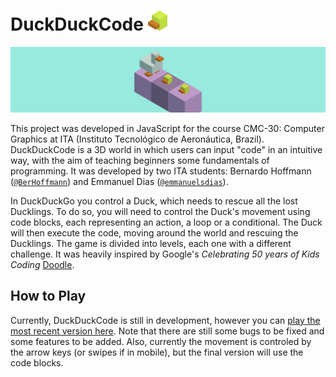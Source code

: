 # DuckDuckCode <img src="assets/images/duckDuckCodeIcon.svg" alt="Icon" height="32"/>

![DuckDuckCode screenshot](./previews/duck-duck-code_preview.png)

This project was developed in JavaScript for the course CMC-30: Computer Graphics at ITA (Instituto Tecnológico de Aeronáutica, Brazil). DuckDuckCode is a 3D world in which users can input "code" in an intuitive way, with the aim of teaching beginners some fundamentals of programming. It was developed by two ITA students: Bernardo Hoffmann ([`@BerHoffmann`](https://github.com/BerHoffmann)) and Emmanuel Dias ([`@emmanuelsdias`](https://github.com/emmanuelsdias)).

In DuckDuckGo you control a Duck, which needs to rescue all the lost Ducklings. To do so, you will need to control the Duck's movement using code blocks, each representing an action, a loop or a conditional. The Duck will then execute the code, moving around the world and rescuing the Ducklings. The game is divided into levels, each one with a different challenge. It was heavily inspired by Google's _Celebrating 50 years of Kids Coding_ [Doodle](https://g.co/doodle/ygxau2).

## How to Play

Currently, DuckDuckCode is still in development, however you can [play the most recent version here](https://emmanuelsdias.github.io/duck-duck-code/). Note that there are still some bugs to be fixed and some features to be added. Also, currently the movement is controled by the arrow keys (or swipes if in mobile), but the final version will use the code blocks.
